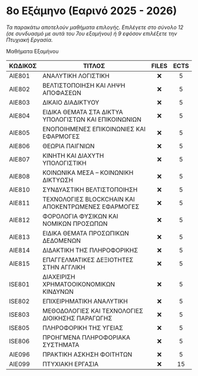 # 8ο Εξάμηνο (Εαρινό 2025 - 2026)

_Τα παρακάτω αποτελούν μαθήματα επιλογής. Επιλέγετε στο σύνολο 12 (σε συνδυασμό με αυτά του 7ου εξαμήνου) ή 9 εφόσον επιλέξετε την Πτυχιακή Εργασία._

Μαθήματα Εξαμήνου

| ΚΩΔΙΚΟΣ | ΤΙΤΛΟΣ                                                | FILES | ECTS |
| ------- | ----------------------------------------------------- | :---: | :--: |
| AIE801  | ΑΝΑΛΥΤΙΚΗ ΛΟΓΙΣΤΙΚΗ                                   |  ❌   |  5   |
| AIE802  | ΒΕΛΤΙΣΤΟΠΟΙΗΣΗ ΚΑΙ ΛΗΨΗ ΑΠΟΦΑΣΕΩΝ                     |  ❌   |  5   |
| AIE803  | ΔΙΚΑΙΟ ΔΙΑΔΙΚΤΥΟΥ                                     |  ❌   |  5   |
| AIE804  | ΕΙΔΙΚΑ ΘΕΜΑΤΑ ΣΤΑ ΔΙΚΤΥΑ ΥΠΟΛΟΓΙΣΤΩΝ ΚΑΙ ΕΠΙΚΟΙΝΩΝΙΩΝ |  ❌   |  5   |
| AIE805  | ΕΝΟΠΟΙΗΜΕΝΕΣ ΕΠΙΚΟΙΝΩΝΙΕΣ ΚΑΙ ΕΦΑΡΜΟΓΕΣ               |  ❌   |  5   |
| AIE806  | ΘΕΩΡΙΑ ΠΑΙΓΝΙΩΝ                                       |  ❌   |  5   |
| AIE807  | ΚΙΝΗΤΗ ΚΑΙ ΔΙΑΧΥΤΗ ΥΠΟΛΟΓΙΣΤΙΚΗ                       |  ❌   |  5   |
| AIE808  | ΚΟΙΝΩΝΙΚΑ ΜΕΣΑ – ΚΟΙΝΩΝΙΚΗ ΔΙΚΤΥΩΣΗ                   |  ❌   |  5   |
| AIE810  | ΣΥΝΔΥΑΣΤΙΚΗ ΒΕΛΤΙΣΤΟΠΟΙΗΣΗ                            |  ❌   |  5   |
| AIE811  | ΤΕΧΝΟΛΟΓΙΕΣ BLOCKCHAIN ΚΑΙ ΑΠΟΚΕΝΤΡΩΜΕΝΕΣ ΕΦΑΡΜΟΓΕΣ   |  ❌   |  5   |
| AIE812  | ΦΟΡΟΛΟΓΙΑ ΦΥΣΙΚΩΝ ΚΑΙ ΝΟΜΙΚΩΝ ΠΡΟΣΩΠΩΝ                |  ❌   |  5   |
| AIE813  | ΕΙΔΙΚΑ ΘΕΜΑΤΑ ΠΡΟΣΩΠΙΚΩΝ ΔΕΔΟΜΕΝΩΝ                    |  ❌   |  5   |
| AIE814  | ΔΙΔΑΚΤΙΚΗ ΤΗΣ ΠΛΗΡΟΦΟΡΙΚΗΣ                            |  ❌   |  5   |
| AIE815  | ΕΠΑΓΓΕΛΜΑΤΙΚΕΣ ΔΕΞΙΟΤΗΤΕΣ ΣΤΗΝ ΑΓΓΛΙΚΗ                |  ❌   |  5   |
| ISE801  | ΔΙΑΧΕΙΡΙΣΗ ΧΡΗΜΑΤΟΟΙΚΟΝΟΜΙΚΩΝ ΚΙΝΔΥΝΩΝ                |  ❌   |  5   |
| ISE802  | ΕΠΙΧΕΙΡΗΜΑΤΙΚΗ ΑΝΑΛΥΤΙΚΗ                              |  ❌   |  5   |
| ISE803  | ΜΕΘΟΔΟΛΟΓΙΕΣ ΚΑΙ ΤΕΧΝΟΛΟΓΙΕΣ ΔΙΟΙΚΗΣΗΣ ΠΑΡΑΓΩΓΗΣ      |  ❌   |  5   |
| ISE805  | ΠΛΗΡΟΦΟΡΙΚΗ ΤΗΣ ΥΓΕΙΑΣ                                |  ❌   |  5   |
| ISE806  | ΠΡΟΗΓΜΕΝΑ ΠΛΗΡΟΦΟΡΙΑΚΑ ΣΥΣΤΗΜΑΤΑ                      |  ❌   |  5   |
| AIE096  | ΠΡΑΚΤΙΚΗ ΑΣΚΗΣΗ ΦΟΙΤΗΤΩΝ                              |  ❌   |  5   |
| AIE099  | ΠΤΥΧΙΑΚΗ ΕΡΓΑΣΙΑ                                      |  ❌   |  15  |
